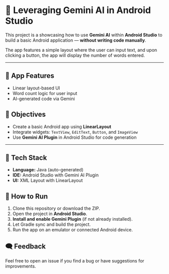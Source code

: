 # 🤖 Leveraging Gemini AI in Android Studio

This project is a showcasing how to use **Gemini AI** within **Android Studio** to build a basic Android application — **without writing code manually**.

The app features a simple layout where the user can input text, and upon clicking a button, the app will display the number of words entered.

---

## 🔧 App Features

- Linear layout-based UI
- Word count logic for user input
- AI-generated code via Gemini

## 🎯 Objectives

- Create a basic Android app using **LinearLayout**
- Integrate widgets: `TextView`, `EditText`, `Button`, and `ImageView`
- Use **Gemini AI Plugin** in Android Studio for code generation

---

## 🧰 Tech Stack

- **Language:** Java (auto-generated)
- **IDE:** Android Studio with Gemini AI Plugin
- **UI:** XML Layout with LinearLayout

## 🚀 How to Run

1. Clone this repository or download the ZIP.
2. Open the project in **Android Studio**.
3. **Install and enable Gemini Plugin** (if not already installed).
4. Let Gradle sync and build the project.
5. Run the app on an emulator or connected Android device.

## 🗨️ Feedback

Feel free to open an issue if you find a bug or have suggestions for improvements.
